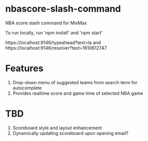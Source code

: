 # nbascore-slash-command
NBA score slash command for MixMax

To run locally, run 'npm install' and 'npm start'

https://localhost:9146/typeahead?text=la and https://localhost:9146/resolver?text=1610612747

# Features
1. Drop-down menu of suggested teams from search term for autocomplete
2. Provides realtime score and game time of selected NBA game

# TBD
1. Scoreboard style and layout enhancement
2. Dynamically updating scoreboard upon opening email?
